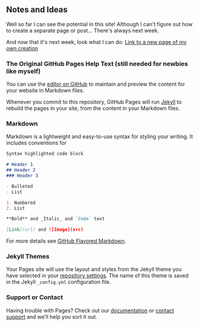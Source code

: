 ## Notes and Ideas

Well so far I can see the potential in this site! Although I can't figure out how to create a separate page or post... There's always next week.

And now that it's next week, look what I can do: [Link to a new page of my own creation](https://johnbradley436.github.io/Notes-and-ideas/about.html)

### The Original GitHub Pages Help Text (still needed for newbies like myself)
You can use the [editor on GitHub](https://github.com/johnbradley436/Notes-and-ideas/edit/master/README.md) to maintain and preview the content for your website in Markdown files.

Whenever you commit to this repository, GitHub Pages will run [Jekyll](https://jekyllrb.com/) to rebuild the pages in your site, from the content in your Markdown files.

### Markdown

Markdown is a lightweight and easy-to-use syntax for styling your writing. It includes conventions for

```markdown
Syntax highlighted code block

# Header 1
## Header 2
### Header 3

- Bulleted
- List

1. Numbered
2. List

**Bold** and _Italic_ and `Code` text

[Link](url) and ![Image](src)
```

For more details see [GitHub Flavored Markdown](https://guides.github.com/features/mastering-markdown/).

### Jekyll Themes

Your Pages site will use the layout and styles from the Jekyll theme you have selected in your [repository settings](https://github.com/johnbradley436/Notes-and-ideas/settings). The name of this theme is saved in the Jekyll `_config.yml` configuration file.

### Support or Contact

Having trouble with Pages? Check out our [documentation](https://help.github.com/categories/github-pages-basics/) or [contact support](https://github.com/contact) and we’ll help you sort it out.
